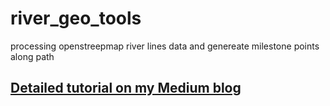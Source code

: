 # river_geo_tools
processing openstreepmap river lines data and genereate milestone points along path

## [Detailed tutorial on my Medium blog](https://medium.com/jackontheroad-en/download-river-data-from-openstreetmap-resort-river-path-and-generate-milestones-for-a-river-ef6b1eff98e0)
